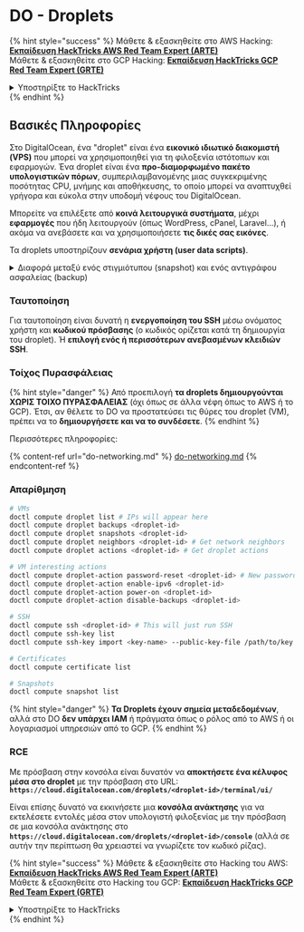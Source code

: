 # DO - Droplets

{% hint style="success" %}
Μάθετε & εξασκηθείτε στο AWS Hacking:<img src="/.gitbook/assets/image.png" alt="" data-size="line">[**Εκπαίδευση HackTricks AWS Red Team Expert (ARTE)**](https://training.hacktricks.xyz/courses/arte)<img src="/.gitbook/assets/image.png" alt="" data-size="line">\
Μάθετε & εξασκηθείτε στο GCP Hacking: <img src="/.gitbook/assets/image (2).png" alt="" data-size="line">[**Εκπαίδευση HackTricks GCP Red Team Expert (GRTE)**<img src="/.gitbook/assets/image (2).png" alt="" data-size="line">](https://training.hacktricks.xyz/courses/grte)

<details>

<summary>Υποστηρίξτε το HackTricks</summary>

* Ελέγξτε τα [**σχέδια συνδρομής**](https://github.com/sponsors/carlospolop)!
* **Συμμετέχετε** 💬 στην [**ομάδα Discord**](https://discord.gg/hRep4RUj7f) ή στην [**ομάδα telegram**](https://t.me/peass) ή **ακολουθήστε** μας στο **Twitter** 🐦 [**@hacktricks\_live**](https://twitter.com/hacktricks\_live)**.**
* **Κοινοποιήστε κόλπα χάκερ υποβάλλοντας PRs** στα αποθετήρια [**HackTricks**](https://github.com/carlospolop/hacktricks) και [**HackTricks Cloud**](https://github.com/carlospolop/hacktricks-cloud).

</details>
{% endhint %}

## Βασικές Πληροφορίες

Στο DigitalOcean, ένα "droplet" είναι ένα **εικονικό ιδιωτικό διακομιστή (VPS)** που μπορεί να χρησιμοποιηθεί για τη φιλοξενία ιστότοπων και εφαρμογών. Ένα droplet είναι ένα **προ-διαμορφωμένο πακέτο υπολογιστικών πόρων**, συμπεριλαμβανομένης μιας συγκεκριμένης ποσότητας CPU, μνήμης και αποθήκευσης, το οποίο μπορεί να αναπτυχθεί γρήγορα και εύκολα στην υποδομή νέφους του DigitalOcean.

Μπορείτε να επιλέξετε από **κοινά λειτουργικά συστήματα**, μέχρι **εφαρμογές** που ήδη λειτουργούν (όπως WordPress, cPanel, Laravel...), ή ακόμα να ανεβάσετε και να χρησιμοποιήσετε **τις δικές σας εικόνες**.

Τα droplets υποστηρίζουν **σενάρια χρήστη (user data scripts)**.

<details>

<summary>Διαφορά μεταξύ ενός στιγμιότυπου (snapshot) και ενός αντιγράφου ασφαλείας (backup)</summary>

Στο DigitalOcean, ένα στιγμιότυπο (snapshot) είναι μια αντιγραφή του δίσκου ενός Droplet σε συγκεκριμένο χρονικό σημείο. Καταγράφει την κατάσταση του δίσκου του Droplet στο χρόνο που πραγματοποιήθηκε το στιγμιότυπο, συμπεριλαμβανομένου του λειτουργικού συστήματος, των εγκατεστημένων εφαρμογών και όλων των αρχείων και δεδομένων στο δίσκο.

Τα στιγμιότυπα μπορούν να χρησιμοποιηθούν για τη δημιουργία νέων Droplets με την ίδια διαμόρφωση με το αρχικό Droplet, ή για την επαναφορά ενός Droplet στην κατάσταση που ήταν όταν πραγματοποιήθηκε το στιγμιότυπο. Τα στιγμιότυπα αποθηκεύονται στην υπηρεσία αποθήκευσης αντικειμένων του DigitalOcean, και είναι σταδιακά, που σημαίνει ότι αποθηκεύονται μόνο οι αλλαγές από το τελευταίο στιγμιότυπο. Αυτό τα καθιστά αποδοτικά στη χρήση και οικονομικά αποδοτικά στην αποθήκευση.

Από την άλλη πλευρά, ένα αντίγραφο ασφαλείας (backup) είναι μια πλήρης αντιγραφή ενός Droplet, συμπεριλαμβανομένου του λειτουργικού συστήματος, των εγκατεστημένων εφαρμογών, αρχείων και δεδομένων, καθώς και των ρυθμίσεων και μεταδεδομένων του Droplet. Τα αντίγραφα ασφαλείας πραγματοποιούνται τακτικά, και καταγράφουν ολόκληρη την κατάσταση ενός Droplet σε συγκεκριμένο χρονικό σημείο.

Αντίθετα από τα στιγμιότυπα, τα αντίγραφα ασφαλείας αποθηκεύονται σε συμπιεσμένη και κρυπτογραφημένη μορφή, και μεταφέρονται εκτός της υποδομής του DigitalOcean σε απομακρυσμένη τοποθεσία για ασφάλεια. Αυτό καθιστά τα αντίγραφα ασφαλείας ιδανικά για ανάκτηση μετά από καταστροφή, καθώς παρέχουν μια πλήρη αντιγραφή ενός Droplet που μπορεί να ανακτηθεί σε περίπτωση απώλειας δεδομένων ή άλλων καταστροφικών συμβάντων.

Συνολικά, τα στιγμιότυπα είναι αντίγραφα του δίσκου ενός Droplet σε συγκεκριμένο χρονικό σημείο, ενώ τα αντίγραφα ασφαλείας είναι πλήρη αντίγραφα ενός Droplet, συμπεριλαμβανομένων των ρυθμίσεών του και των μεταδεδομένων του. Τα στιγμιότυπα αποθηκεύονται στην υπηρεσία αποθήκευσης αντικειμένων του DigitalOcean, ενώ τα αντίγραφα ασφαλείας μεταφέρονται εκτός της υποδομής του DigitalOcean σε απομακρυσμένη τοποθεσία. Και τα δύο στιγμιότυπα και αντίγραφα ασφαλείας μπορούν να χρησιμοποιηθούν για την επαναφορά ενός Droplet, αλλά τα στιγμιότυπα είναι πιο αποδοτικά στη χρήση και αποθήκευση, ενώ τα αντίγραφα ασφαλείας παρέχουν μια πιο ολοκληρωμένη λύση αντιγράφων ασφαλείας για ανάκτηση μετά από καταστροφή.

</details>

### Ταυτοποίηση

Για ταυτοποίηση είναι δυνατή η **ενεργοποίηση του SSH** μέσω ονόματος χρήστη και **κωδικού πρόσβασης** (ο κωδικός ορίζεται κατά τη δημιουργία του droplet). Ή **επιλογή ενός ή περισσότερων ανεβασμένων κλειδιών SSH**.

### Τοίχος Πυρασφάλειας

{% hint style="danger" %}
Από προεπιλογή **τα droplets δημιουργούνται ΧΩΡΙΣ ΤΟΙΧΟ ΠΥΡΑΣΦΑΛΕΙΑΣ** (όχι όπως σε άλλα νέφη όπως το AWS ή το GCP). Έτσι, αν θέλετε το DO να προστατεύσει τις θύρες του droplet (VM), πρέπει να το **δημιουργήσετε και να το συνδέσετε**.
{% endhint %}

Περισσότερες πληροφορίες:

{% content-ref url="do-networking.md" %}
[do-networking.md](do-networking.md)
{% endcontent-ref %}

### Απαρίθμηση
```bash
# VMs
doctl compute droplet list # IPs will appear here
doctl compute droplet backups <droplet-id>
doctl compute droplet snapshots <droplet-id>
doctl compute droplet neighbors <droplet-id> # Get network neighbors
doctl compute droplet actions <droplet-id> # Get droplet actions

# VM interesting actions
doctl compute droplet-action password-reset <droplet-id> # New password is emailed to the user
doctl compute droplet-action enable-ipv6 <droplet-id>
doctl compute droplet-action power-on <droplet-id>
doctl compute droplet-action disable-backups <droplet-id>

# SSH
doctl compute ssh <droplet-id> # This will just run SSH
doctl compute ssh-key list
doctl compute ssh-key import <key-name> --public-key-file /path/to/key.pub

# Certificates
doctl compute certificate list

# Snapshots
doctl compute snapshot list
```
{% hint style="danger" %}
**Τα Droplets έχουν σημεία μεταδεδομένων**, αλλά στο DO **δεν υπάρχει IAM** ή πράγματα όπως ο ρόλος από το AWS ή οι λογαριασμοί υπηρεσιών από το GCP.
{% endhint %}

### RCE

Με πρόσβαση στην κονσόλα είναι δυνατόν να **αποκτήσετε ένα κέλυφος μέσα στο droplet** με την πρόσβαση στο URL: **`https://cloud.digitalocean.com/droplets/<droplet-id>/terminal/ui/`**

Είναι επίσης δυνατό να εκκινήσετε μια **κονσόλα ανάκτησης** για να εκτελέσετε εντολές μέσα στον υπολογιστή φιλοξενίας με την πρόσβαση σε μια κονσόλα ανάκτησης στο **`https://cloud.digitalocean.com/droplets/<droplet-id>/console`** (αλλά σε αυτήν την περίπτωση θα χρειαστεί να γνωρίζετε τον κωδικό ρίζας).

{% hint style="success" %}
Μάθετε & εξασκηθείτε στο Hacking του AWS:<img src="/.gitbook/assets/image.png" alt="" data-size="line">[**Εκπαίδευση HackTricks AWS Red Team Expert (ARTE)**](https://training.hacktricks.xyz/courses/arte)<img src="/.gitbook/assets/image.png" alt="" data-size="line">\
Μάθετε & εξασκηθείτε στο Hacking του GCP: <img src="/.gitbook/assets/image (2).png" alt="" data-size="line">[**Εκπαίδευση HackTricks GCP Red Team Expert (GRTE)**<img src="/.gitbook/assets/image (2).png" alt="" data-size="line">](https://training.hacktricks.xyz/courses/grte)

<details>

<summary>Υποστηρίξτε το HackTricks</summary>

* Ελέγξτε τα [**σχέδια συνδρομής**](https://github.com/sponsors/carlospolop)!
* **Εγγραφείτε** 💬 [**στην ομάδα Discord**](https://discord.gg/hRep4RUj7f) ή στην [**ομάδα τηλεγραφήματος**](https://t.me/peass) ή **ακολουθήστε** μας στο **Twitter** 🐦 [**@hacktricks\_live**](https://twitter.com/hacktricks\_live)**.**
* **Κοινοποιήστε κόλπα χάκερ υποβάλλοντας PRs στα** [**HackTricks**](https://github.com/carlospolop/hacktricks) και [**HackTricks Cloud**](https://github.com/carlospolop/hacktricks-cloud) αποθετήρια στο GitHub.

</details>
{% endhint %}
